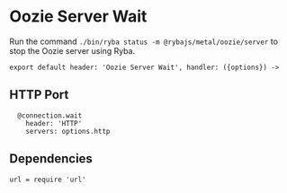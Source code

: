 
# Oozie Server Wait

Run the command `./bin/ryba status -m @rybajs/metal/oozie/server` to stop the Oozie
server using Ryba.

    export default header: 'Oozie Server Wait', handler: ({options}) ->

## HTTP Port

      @connection.wait
        header: 'HTTP'
        servers: options.http

## Dependencies

    url = require 'url'
